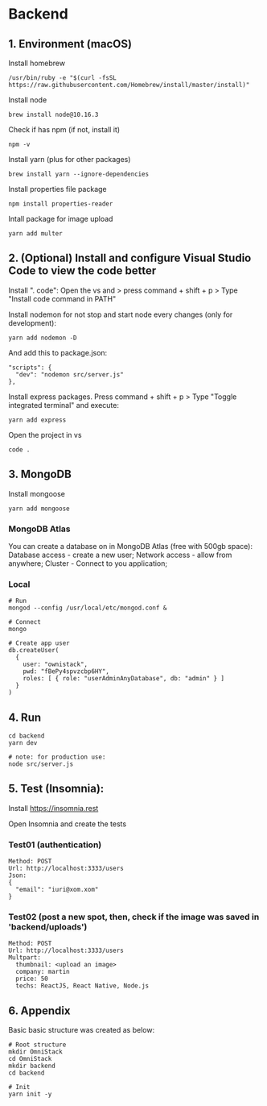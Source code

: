 # Backend

## 1. Environment (macOS)

Install homebrew
```
/usr/bin/ruby -e "$(curl -fsSL https://raw.githubusercontent.com/Homebrew/install/master/install)"
```

Install node
```
brew install node@10.16.3
```

Check if has npm (if not, install it)
```
npm -v
```

Install yarn (plus for other packages)
```
brew install yarn --ignore-dependencies
```

Install properties file package
```
npm install properties-reader
```

Intall package for image upload
```
yarn add multer
```

## 2. (Optional) Install and configure Visual Studio Code to view the code better

Install ". code": Open the vs and > press command + shift + p > Type "Install code command in PATH"

Install nodemon for not stop and start node every changes (only for development):
```
yarn add nodemon -D
```

And add this to package.json:
```
"scripts": {
  "dev": "nodemon src/server.js"
},
```

Install express packages. Press command + shift + p > Type "Toggle integrated terminal" and execute:
```
yarn add express
```

Open the project in vs
```
code .
```

## 3. MongoDB

Install mongoose
```
yarn add mongoose
```

### MongoDB Atlas
You can create a database on in MongoDB Atlas (free with 500gb space): Database access - create a new user; Network access - allow from anywhere; Cluster - Connect to you application; 

### Local
```
# Run
mongod --config /usr/local/etc/mongod.conf &

# Connect
mongo

# Create app user
db.createUser(
  {
    user: "ownistack",
    pwd: "fBePy4spvzcbp6HY",
    roles: [ { role: "userAdminAnyDatabase", db: "admin" } ]
  }
)
```

## 4. Run

```
cd backend
yarn dev

# note: for production use:
node src/server.js
```

## 5. Test (Insomnia):

Install https://insomnia.rest 

Open Insomnia and create the tests

### Test01 (authentication)
```
Method: POST
Url: http://localhost:3333/users
Json: 
{
  "email": "iuri@xom.xom"
}
```

### Test02 (post a new spot, then, check if the image was saved in 'backend/uploads')
```
Method: POST
Url: http://localhost:3333/users
Multpart:
  thumbnail: <upload an image>
  company: martin
  price: 50
  techs: ReactJS, React Native, Node.js
```

## 6. Appendix

Basic basic structure was created as below:

```
# Root structure
mkdir OmniStack
cd OmniStack
mkdir backend
cd backend

# Init
yarn init -y

```